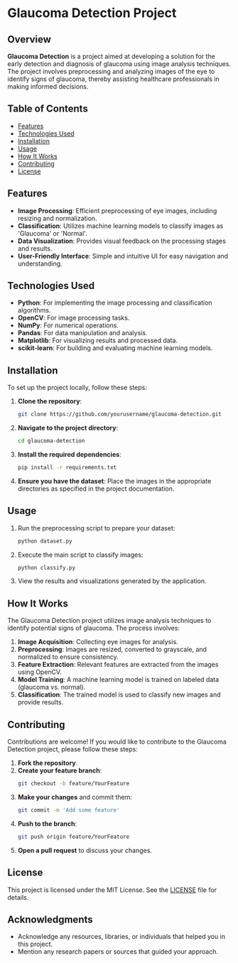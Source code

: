 # Glaucoma Detection Project

## Overview

**Glaucoma Detection** is a project aimed at developing a solution for the early detection and diagnosis of glaucoma using image analysis techniques. The project involves preprocessing and analyzing images of the eye to identify signs of glaucoma, thereby assisting healthcare professionals in making informed decisions.

## Table of Contents

- [Features](#features)
- [Technologies Used](#technologies-used)
- [Installation](#installation)
- [Usage](#usage)
- [How It Works](#how-it-works)
- [Contributing](#contributing)
- [License](#license)

## Features

- **Image Processing**: Efficient preprocessing of eye images, including resizing and normalization.
- **Classification**: Utilizes machine learning models to classify images as 'Glaucoma' or 'Normal'.
- **Data Visualization**: Provides visual feedback on the processing stages and results.
- **User-Friendly Interface**: Simple and intuitive UI for easy navigation and understanding.

## Technologies Used

- **Python**: For implementing the image processing and classification algorithms.
- **OpenCV**: For image processing tasks.
- **NumPy**: For numerical operations.
- **Pandas**: For data manipulation and analysis.
- **Matplotlib**: For visualizing results and processed data.
- **scikit-learn**: For building and evaluating machine learning models.

## Installation

To set up the project locally, follow these steps:

1. **Clone the repository**:
   ```bash
   git clone https://github.com/yourusername/glaucoma-detection.git
   ```

2. **Navigate to the project directory**:
   ```bash
   cd glaucoma-detection
   ```

3. **Install the required dependencies**:
   ```bash
   pip install -r requirements.txt
   ```

4. **Ensure you have the dataset**: Place the images in the appropriate directories as specified in the project documentation.

## Usage

1. Run the preprocessing script to prepare your dataset:
   ```bash
   python dataset.py
   ```

2. Execute the main script to classify images:
   ```bash
   python classify.py
   ```

3. View the results and visualizations generated by the application.

## How It Works

The Glaucoma Detection project utilizes image analysis techniques to identify potential signs of glaucoma. The process involves:

1. **Image Acquisition**: Collecting eye images for analysis.
2. **Preprocessing**: Images are resized, converted to grayscale, and normalized to ensure consistency.
3. **Feature Extraction**: Relevant features are extracted from the images using OpenCV.
4. **Model Training**: A machine learning model is trained on labeled data (glaucoma vs. normal).
5. **Classification**: The trained model is used to classify new images and provide results.

## Contributing

Contributions are welcome! If you would like to contribute to the Glaucoma Detection project, please follow these steps:

1. **Fork the repository**.
2. **Create your feature branch**:
   ```bash
   git checkout -b feature/YourFeature
   ```
3. **Make your changes** and commit them:
   ```bash
   git commit -m 'Add some feature'
   ```
4. **Push to the branch**:
   ```bash
   git push origin feature/YourFeature
   ```
5. **Open a pull request** to discuss your changes.

## License

This project is licensed under the MIT License. See the [LICENSE](LICENSE) file for details.

## Acknowledgments

- Acknowledge any resources, libraries, or individuals that helped you in this project.
- Mention any research papers or sources that guided your approach.
